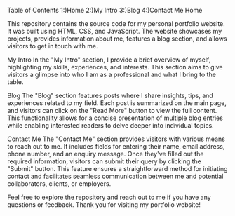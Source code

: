 Table of Contents
1:)Home
2:)My Intro
3:)Blog
4:)Contact Me
Home <a name="/"></a>

This repository contains the source code for my personal portfolio website. It was built using HTML, CSS, and JavaScript. The website showcases my projects, provides information about me, features a blog section, and allows visitors to get in touch with me.

My Intro <a name="my-intro"></a>
In the "My Intro" section, I provide a brief overview of myself, highlighting my skills, experiences, and interests. This section aims to give visitors a glimpse into who I am as a professional and what I bring to the table.

Blog <a name="blog"></a>
The "Blog" section features posts where I share insights, tips, and experiences related to my field. Each post is summarized on the main page, and visitors can click on the "Read More" button to view the full content. This functionality allows for a concise presentation of multiple blog entries while enabling interested readers to delve deeper into individual topics.

Contact Me <a name="contact-me"></a>
The "Contact Me" section provides visitors with various means to reach out to me. It includes fields for entering their name, email address, phone number, and an enquiry message. Once they've filled out the required information, visitors can submit their query by clicking the "Submit" button. This feature ensures a straightforward method for initiating contact and facilitates seamless communication between me and potential collaborators, clients, or employers.

Feel free to explore the repository and reach out to me if you have any questions or feedback. Thank you for visiting my portfolio website!

